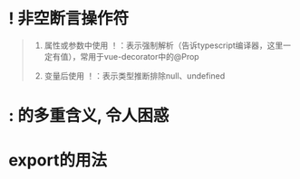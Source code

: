 # ! 非空断言操作符

> 1. 属性或参数中使用 ！：表示强制解析（告诉typescript编译器，这里一定有值），常用于vue-decorator中的@Prop
>
> 2. 变量后使用 ！：表示类型推断排除null、undefined

# : 的多重含义, 令人困惑



# export的用法

